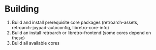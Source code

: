 # Building
1. Build and install prerequisite core packages (retroarch-assets, retroarch-joypad-autoconfig, libretro-core-info)
2. Build an install retroarch or libretro-frontend (some cores depend on these)
2. Build all available cores
